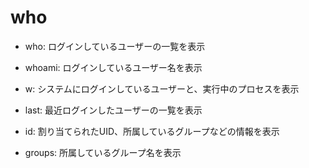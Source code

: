# who

- who: ログインしているユーザーの一覧を表示
- whoami: ログインしているユーザー名を表示
- w: システムにログインしているユーザーと、実行中のプロセスを表示
- last: 最近ログインしたユーザーの一覧を表示

- id: 割り当てられたUID、所属しているグループなどの情報を表示
- groups: 所属しているグループ名を表示

